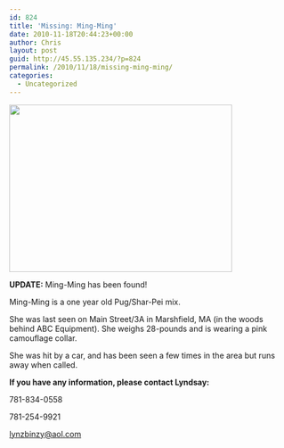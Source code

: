 ```yaml
---
id: 824
title: 'Missing: Ming-Ming'
date: 2010-11-18T20:44:23+00:00
author: Chris
layout: post
guid: http://45.55.135.234/?p=824
permalink: /2010/11/18/missing-ming-ming/
categories:
  - Uncategorized
---
```

<img src="https://pawsnewengland.com/wp-content/uploads/2010/11/76560_109302202472202_106570126078743_83072_2925297_n-400x300.jpg" alt="" title="76560_109302202472202_106570126078743_83072_2925297_n" width="400" height="300" class="aligncenter size-medium wp-image-826" />

**UPDATE:** Ming-Ming has been found!

Ming-Ming is a one year old Pug/Shar-Pei mix. 

She was last seen on Main Street/3A in Marshfield, MA (in the woods behind ABC Equipment). She weighs 28-pounds and is wearing a pink camouflage collar. 

She was hit by a car, and has been seen a few times in the area but runs away when called.

**If you have any information, please contact Lyndsay:**
  
781-834-0558
  
781-254-9921
  
<lynzbinzy@aol.com>